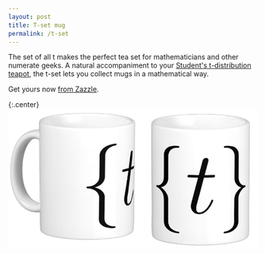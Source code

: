 ```yaml
---
layout: post
title: T-set mug
permalink: /t-set
---
```


The set of all t makes the perfect tea set for mathematicians and other numerate geeks. A natural accompaniment to your [Student's t-distribution teapot](/t-pot), the t-set lets you collect mugs in a mathematical way.

Get yours now [from Zazzle](http://www.zazzle.co.uk/mathematical_t_set_black_coffee_mugs-168015681676499039 "t-set mug").

{:.center}
![t-set mug](/img/t-set.png)